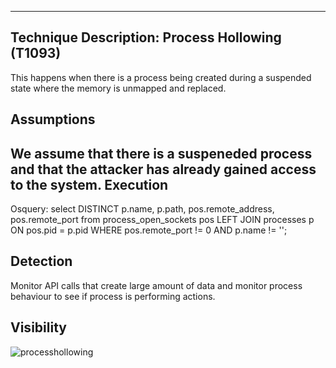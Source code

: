 ----------------------------------------------------------------------------------------------------------------
Technique Description:	Process Hollowing (T1093)
------------------------------------
This happens when there is a process being created during a suspended state where the memory is unmapped and replaced. 

Assumptions 
-------------
We assume that there is a suspeneded process and that the attacker has already gained access to the system.
Execution 
-------------
Osquery:
select DISTINCT p.name, p.path, pos.remote_address, pos.remote_port from process_open_sockets pos LEFT JOIN processes p ON pos.pid = p.pid WHERE pos.remote_port != 0 AND p.name != '';

 Detection 
-------------
Monitor API calls that create large amount of data and monitor process behaviour to see if process is performing actions.

 Visibility 
-------------
![processhollowing](https://user-images.githubusercontent.com/32250546/55599369-63b93780-5725-11e9-8400-5d23830b1b41.png)
